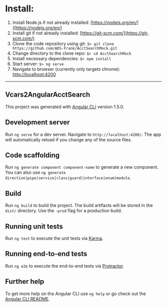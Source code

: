 # Install:

1)	Install Node.js if not already installed: [https://nodejs.org/en/]([https://nodejs.org/en/)
2)	Install git if not already installed: [https://git-scm.com/](https://git-scm.com/)
3)	Clone the code repository using git: `$> git clone https://github.com/ADS-Frank/AcctSearchMock.git`
4)	Change directory to the clone repo: `$> cd AcctSearchMock`
5)	Install necessary dependencies: `$> npm install`
6)	Start server: `$> ng serve`
7)	Navigate to browser (currently only targets chrome): [http://localhost:4200](http://localhost:4200)

--------------------------------------------------------------------------

## Vcars2AngularAcctSearch

This project was generated with [Angular CLI](https://github.com/angular/angular-cli) version 1.5.0.

## Development server

Run `ng serve` for a dev server. Navigate to `http://localhost:4200/`. The app will automatically reload if you change any of the source files.

## Code scaffolding

Run `ng generate component component-name` to generate a new component. You can also use `ng generate directive|pipe|service|class|guard|interface|enum|module`.

## Build

Run `ng build` to build the project. The build artifacts will be stored in the `dist/` directory. Use the `-prod` flag for a production build.

## Running unit tests

Run `ng test` to execute the unit tests via [Karma](https://karma-runner.github.io).

## Running end-to-end tests

Run `ng e2e` to execute the end-to-end tests via [Protractor](http://www.protractortest.org/).

## Further help

To get more help on the Angular CLI use `ng help` or go check out the [Angular CLI README](https://github.com/angular/angular-cli/blob/master/README.md).
